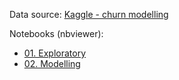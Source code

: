 Data source: [Kaggle - churn modelling](https://www.kaggle.com/datasets/shubh0799/churn-modelling)

Notebooks (nbviewer):
- [01. Exploratory](https://nbviewer.org/github/filipecfv/churn-prediction/blob/main/01-Exploratory.ipynb)
- [02. Modelling](https://nbviewer.org/github/filipecfv/churn-prediction/blob/main/02-Modelling.ipynb)

